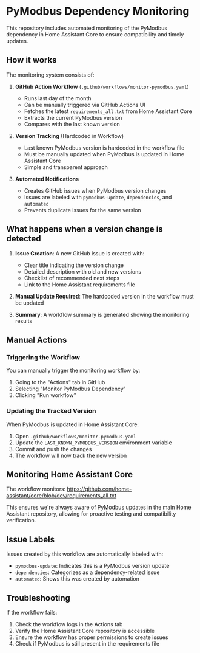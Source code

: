 # PyModbus Dependency Monitoring

This repository includes automated monitoring of the PyModbus dependency in Home Assistant Core to ensure compatibility and timely updates.

## How it works

The monitoring system consists of:

1. **GitHub Action Workflow** (`.github/workflows/monitor-pymodbus.yaml`)
   - Runs last day of the month
   - Can be manually triggered via GitHub Actions UI
   - Fetches the latest `requirements_all.txt` from Home Assistant Core
   - Extracts the current PyModbus version
   - Compares with the last known version

2. **Version Tracking** (Hardcoded in Workflow)
   - Last known PyModbus version is hardcoded in the workflow file
   - Must be manually updated when PyModbus is updated in Home Assistant Core
   - Simple and transparent approach

3. **Automated Notifications**
   - Creates GitHub issues when PyModbus version changes
   - Issues are labeled with `pymodbus-update`, `dependencies`, and `automated`
   - Prevents duplicate issues for the same version

## What happens when a version change is detected

1. **Issue Creation**: A new GitHub issue is created with:
   - Clear title indicating the version change
   - Detailed description with old and new versions
   - Checklist of recommended next steps
   - Link to the Home Assistant requirements file

2. **Manual Update Required**: The hardcoded version in the workflow must be updated

3. **Summary**: A workflow summary is generated showing the monitoring results

## Manual Actions

### Triggering the Workflow
You can manually trigger the monitoring workflow by:
1. Going to the "Actions" tab in GitHub
2. Selecting "Monitor PyModbus Dependency"
3. Clicking "Run workflow"

### Updating the Tracked Version
When PyModbus is updated in Home Assistant Core:
1. Open `.github/workflows/monitor-pymodbus.yaml`
2. Update the `LAST_KNOWN_PYMODBUS_VERSION` environment variable
3. Commit and push the changes
4. The workflow will now track the new version

## Monitoring Home Assistant Core

The workflow monitors: https://github.com/home-assistant/core/blob/dev/requirements_all.txt

This ensures we're always aware of PyModbus updates in the main Home Assistant repository, allowing for proactive testing and compatibility verification.

## Issue Labels

Issues created by this workflow are automatically labeled with:
- `pymodbus-update`: Indicates this is a PyModbus version update
- `dependencies`: Categorizes as a dependency-related issue
- `automated`: Shows this was created by automation

## Troubleshooting

If the workflow fails:
1. Check the workflow logs in the Actions tab
2. Verify the Home Assistant Core repository is accessible
3. Ensure the workflow has proper permissions to create issues
4. Check if PyModbus is still present in the requirements file
